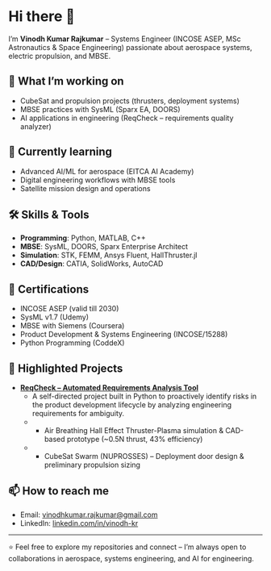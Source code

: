 # Hi there 👋

I’m **Vinodh Kumar Rajkumar** – Systems Engineer (INCOSE ASEP, MSc Astronautics & Space Engineering) passionate about aerospace systems, electric propulsion, and MBSE.  

## 🔭 What I’m working on
- CubeSat and propulsion projects (thrusters, deployment systems)
- MBSE practices with SysML (Sparx EA, DOORS)
- AI applications in engineering (ReqCheck – requirements quality analyzer)

## 🌱 Currently learning
- Advanced AI/ML for aerospace (EITCA AI Academy)
- Digital engineering workflows with MBSE tools
- Satellite mission design and operations

## 🛠 Skills & Tools
- **Programming**: Python, MATLAB, C++
- **MBSE**: SysML, DOORS, Sparx Enterprise Architect
- **Simulation**: STK, FEMM, Ansys Fluent, HallThruster.jl
- **CAD/Design**: CATIA, SolidWorks, AutoCAD

## 📜 Certifications
- INCOSE ASEP (valid till 2030)
- SysML v1.7 (Udemy)
- MBSE with Siemens (Coursera)
- Product Development & Systems Engineering (INCOSE/15288)
- Python Programming (CoddeX)

## 🚀 Highlighted Projects

* **[ReqCheck – Automated Requirements Analysis Tool](https://github.com/vin-2020/Requirements-Clarity-Checker)**
    * A self-directed project built in Python to proactively identify risks in the product development lifecycle by analyzing engineering requirements for ambiguity.
    * - Air Breathing Hall Effect Thruster-Plasma simulation & CAD-based prototype (~0.5N thrust, 43% efficiency)
    *  - CubeSat Swarm (NUPROSSES) – Deployment door design & preliminary propulsion sizing

## 📫 How to reach me
- Email: [vinodhkumar.rajkumar@gmail.com](mailto:vinodhkumar.rajkumar@gmail.com)  
- LinkedIn: [linkedin.com/in/vinodh-kr](https://www.linkedin.com/in/vinodh-kr)  

---

⭐️ Feel free to explore my repositories and connect – I’m always open to collaborations in aerospace, systems engineering, and AI for engineering.
